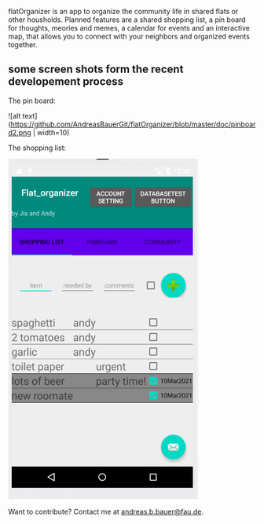 

flatOrganizer is an app to organize the community life in shared flats or other housholds. Planned features are a shared shopping list, a pin board for thoughts, meories and memes, a calendar for events and an interactive map, that allows you to connect with your neighbors and organized events together.


## some screen shots form the recent developement process

The pin board:

![alt text](https://github.com/AndreasBauerGit/flatOrganizer/blob/master/doc/pinboard2.png | width=10)


The shopping list:

![alt text](https://github.com/AndreasBauerGit/flatOrganizer/blob/master/doc/shopping_list.png)




Want to contribute? Contact me at andreas.b.bauer@fau.de.

